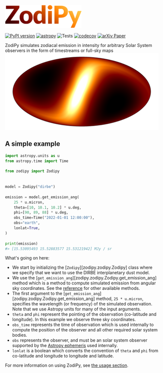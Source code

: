 
<img src="img/zodipy_logo.png" alt="ZodiPy logo" width="50%">

[![PyPI version](https://badge.fury.io/py/zodipy.svg)](https://badge.fury.io/py/zodipy)
[![astropy](http://img.shields.io/badge/powered%20by-AstroPy-orange.svg?style=flat)](http://www.astropy.org/)
![Tests](https://github.com/MetinSa/zodipy/actions/workflows/tests.yml/badge.svg)
[![codecov](https://codecov.io/gh/Cosmoglobe/zodipy/branch/main/graph/badge.svg?token=VZP9L79EUJ)](https://codecov.io/gh/Cosmoglobe/zodipy)
[![arXiv Paper](https://img.shields.io/badge/arXiv-2205.12962-green)](https://arxiv.org/abs/2205.12962)

ZodiPy simulates zodiacal emission in intensity for arbitrary Solar System observers in the form of timestreams or full-sky maps
![ZodiPy Logo](img/zodipy_map.png)


## A simple example
```python
import astropy.units as u
from astropy.time import Time

from zodipy import Zodipy


model = Zodipy("dirbe")

emission = model.get_emission_ang(
    25 * u.micron,
    theta=[10, 10.1, 10.2] * u.deg,
    phi=[90, 89, 88] * u.deg,
    obs_time=Time("2022-01-01 12:00:00"),
    obs="earth",
    lonlat=True,
)

print(emission)
#> [15.53095493 15.52883577 15.53121942] MJy / sr
```

What's going on here:

- We start by initializing the [`Zodipy`][zodipy.zodipy.Zodipy] class where we specify that we want to use the DIRBE interplanetary dust model.
- We use the [`get_emission_ang`][zodipy.zodipy.Zodipy.get_emission_ang] method which is a method to compute simulated emission from angular sky coordinates. See the [reference](reference.md) for other available methods.
- The first argument to the [`get_emission_ang`][zodipy.zodipy.Zodipy.get_emission_ang] method, `25 * u.micron`, specifies the wavelength (or frequency) of the simulated observation. Note that we use Astropy units for many of the input arguments.
- `theta` and `phi` represent the pointing of the observation (co-latitude and longitude). In this example we observe three sky coordinates.
- `obs_time` represents the time of observation which is used internally to compute the position of the observer and all other required solar system bodies.
- `obs` represents the observer, and must be an solar system observer supported by the [Astropy ephemeris](https://docs.astropy.org/en/stable/coordinates/solarsystem.html) used internally.
- `lonlat` is a boolean which converts the convention of `theta` and `phi` from co-latitude and longitude to longitude and latitude.

For more information on using ZodiPy, see [the usage section](usage.md).
